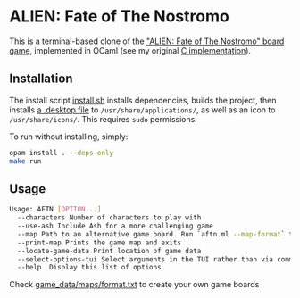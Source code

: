 # ALIEN: Fate of The Nostromo

This is a terminal-based clone of the ["ALIEN: Fate of The Nostromo" board game](https://boardgamegeek.com/boardgame/332321/alien-fate-nostromo), 
implemented in OCaml (see my original [C implementation](https://github.com/CharlesAverill/aftn)).

## Installation

The install script [install.sh](./install.sh) installs dependencies, builds the project, then installs [a .desktop file](game_data/AFTN.desktop) to `/usr/share/applications/`, as well as an icon to `/usr/share/icons/`.
This requires `sudo` permissions.

To run without installing, simply:

```bash
opam install . --deps-only
make run
```

## Usage
```sh
Usage: AFTN [OPTION...]
  --characters Number of characters to play with
  --use-ash Include Ash for a more challenging game
  --map Path to an alternative game board. Run `aftn.ml --map-format` to see details
  --print-map Prints the game map and exits
  --locate-game-data Print location of game data
  --select-options-tui Select arguments in the TUI rather than via command-line arguments
  --help  Display this list of options
```

Check [game_data/maps/format.txt](https://github.com/CharlesAverill/aftn.ml/tree/main/game_data/maps/format.txt) 
to create your own game boards
